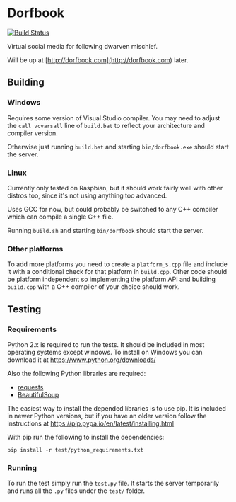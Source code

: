 Dorfbook
========

[![Build Status](https://travis-ci.org/bqqbarbhg/dorfbook.svg?branch=master)](https://travis-ci.org/bqqbarbhg/dorfbook)

Virtual social media for following dwarven mischief.

Will be up at [http://dorfbook.com](http://dorfbook.com) later.

Building
--------

### Windows

Requires some version of Visual Studio compiler. You may need to adjust the
`call vcvarsall` line of `build.bat` to reflect your architecture and compiler
version.

Otherwise just running `build.bat` and starting `bin/dorfbook.exe` should
start the server.

### Linux

Currently only tested on Raspbian, but it should work fairly well with other
distros too, since it's not using anything too advanced.

Uses GCC for now, but could probably be switched to any C++ compiler which can
compile a single C++ file.

Running `build.sh` and starting `bin/dorfbook` should start the server.

### Other platforms

To add more platforms you need to create a `platform_$.cpp` file and include it
with a conditional check for that platform in `build.cpp`. Other code should be
platform independent so implementing the platform API and building `build.cpp`
with a C++ compiler of your choice should work.

Testing
-------

### Requirements

Python 2.x is required to run the tests. It should be included in most operating
systems except windows. To install on Windows you can download it at
https://www.python.org/downloads/

Also the following Python libraries are required:
- [requests](https://pypi.python.org/pypi/requests)
- [BeautifulSoup](https://pypi.python.org/pypi/beautifulsoup4)

The easiest way to install the depended libraries is to use pip. It is
included in newer Python versions, but if you have an older version follow the
instructions at
https://pip.pypa.io/en/latest/installing.html

With pip run the following to install the dependencies:
```
pip install -r test/python_requirements.txt
```

### Running

To run the test simply run the `test.py` file. It starts the server temporarily
and runs all the `.py` files under the `test/` folder.

